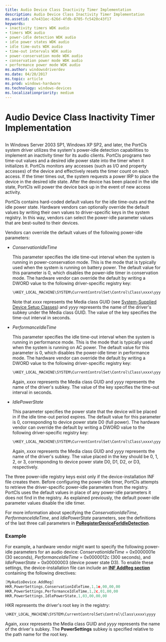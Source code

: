 ```yaml
---
title: Audio Device Class Inactivity Timer Implementation
description: Audio Device Class Inactivity Timer Implementation
ms.assetid: e7e431ec-626d-4fdb-8705-fc5420c43f17
keywords:
- inactivity timers WDK audio
- timers WDK audio
- power-idle detection WDK audio
- idle power states WDK audio
- idle time-outs WDK audio
- time-out intervals WDK audio
- power-conservation mode WDK audio
- conservation power mode WDK audio
- performance power mode WDK audio
ms.author: windowsdriverdev
ms.date: 04/20/2017
ms.topic: article
ms.prod: windows-hardware
ms.technology: windows-devices
ms.localizationpriority: medium
---
```


# Audio Device Class Inactivity Timer Implementation


## <span id="audio_device_class_inactivity_timer_implementation"></span><span id="AUDIO_DEVICE_CLASS_INACTIVITY_TIMER_IMPLEMENTATION"></span>


In Windows Server 2003 SP1, Windows XP SP2, and later, the PortCls system driver utilizes the system's power-idle detection capabilities to implement an inactivity timer for its audio clients. PortCls programs two time-out values and a desired idle power state into the timer when it initializes it. PortCls monitors any accesses (such as I/O and property accesses) of the device and effectively resets the timer count on each access. If the timer times out, the system requests a power IRP to place the device in the desired idle state. After the device has been placed in the idle state, PortCls will power the device back up in the event of new access activity.

PortCls contains hard-coded default values for the idle time-outs and the idle power state. Hardware vendors can optionally override the default values by writing their own values to driver-specific keys in the system registry. In this way, vendors can select the power-idle parameter values that are best-suited to their devices.

Vendors can override the default values of the following power-idle parameters:

-   *ConservationIdleTime*

    This parameter specifies the idle time-out interval when the system is running in power-conservation mode. This is the mode that is typically used when the system is running on battery power. The default value for this parameter is 0, which disables the power-idle timer in conservation mode. The hardware vendor can override the default by writing a DWORD value to the following driver-specific registry key:

    ```cpp
    \HKEY_LOCAL_MACHINE\SYSTEM\CurrentControlSet\Control\Class\xxxx\yyyy\PowerSettings\ConservationIdleTime
    ```

    Note that *xxxx* represents the Media class GUID (see [System-Supplied Device Setup Classes](https://msdn.microsoft.com/library/windows/hardware/ff553419)) and *yyyy* represents the name of the driver's subkey under the Media class GUID. The value of the key specifies the time-out interval in seconds.

-   *PerformanceIdleTime*

    This parameter specifies the idle time-out interval when the system is running in performance mode. This is the mode that is typically used when the system is running on AC power. The default value for this parameter is 0, which disables the power-idle timer in performance mode. The hardware vendor can override the default by writing a DWORD value to the following driver-specific registry key:

    ```cpp
    \HKEY_LOCAL_MACHINE\SYSTEM\CurrentControlSet\Control\Class\xxxx\yyyy\PowerSettings\PerformanceIdleTime
    ```

    Again, *xxxx* represents the Media class GUID and *yyyy* represents the name of the driver's subkey. The value of the key specifies the time-out interval in seconds.

-   *IdlePowerState*

    This parameter specifies the power state that the device will be placed in if the idle time-out period expires. The default value for this parameter is 0, corresponding to device power state D0 (full power). The hardware vendor can override the default by writing a DWORD value to the following driver-specific registry key:

    ```cpp
    \HKEY_LOCAL_MACHINE\SYSTEM\CurrentControlSet\Control\Class\xxxx\yyyy\PowerSettings\IdlePowerState
    ```

    Again, *xxxx* represents the Media class GUID and *yyyy* represents the name of the driver's subkey. The value placed in the key should be 0, 1, 2, or 3, corresponding to device power state D0, D1, D2, or D3, respectively.

The three power-idle registry keys exist only if the device-installation INF file creates them. Before configuring the power-idle timer, PortCls attempts to retrieve the driver-specific power-idle parameters from the registry. PortCls uses the default values in place of any power-idle parameters it does not find in the registry. As explained previously, the default power-idle parameter values disable the idle timer.

For more information about specifying the *ConservationIdleTime*, *PerformanceIdleTime*, and *IdlePowerState* parameters, see the definitions of the last three call parameters in [**PoRegisterDeviceForIdleDetection**](https://msdn.microsoft.com/library/windows/hardware/ff559721).

### <span id="example"></span><span id="EXAMPLE"></span> Example

For example, a hardware vendor might want to specify the following power-idle parameters for an audio device: *ConservationIdleTime* = 0x0000001e (30 seconds), *PerformanceIdleTime* = 0x0000012c (300 seconds), and *IdlePowerState* = 0x00000003 (device power state D3). To enable these settings, the device-installation file can include an [**INF AddReg section**](https://msdn.microsoft.com/library/windows/hardware/ff546320) containing the following directives:

```cpp
[MyAudioDevice.AddReg]
HKR,PowerSettings,ConservationIdleTime,1,1e,00,00,00
HKR,PowerSettings,PerformanceIdleTime,1,2c,01,00,00
HKR,PowerSettings,IdlePowerState,1,03,00,00,00
```

HKR represents the driver's root key in the registry:

```cpp
\HKEY_LOCAL_MACHINE\SYSTEM\CurrentControlSet\Control\Class\xxxx\yyyy
```

Again, *xxxx* represents the Media class GUID and *yyyy* represents the name of the driver's subkey. The **PowerSettings** subkey is specified relative to the path name for the root key.

 

 




